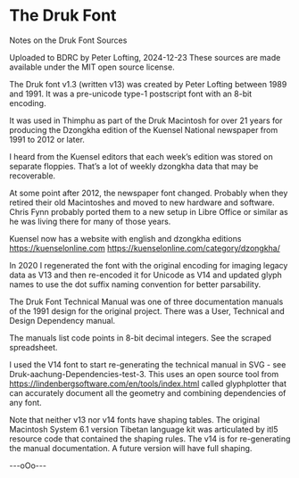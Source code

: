 # The Druk Font

Notes on the Druk Font Sources

Uploaded to BDRC by Peter Lofting, 2024-12-23
These sources are made available under the MIT open source license.

The Druk font v1.3 (written v13) was created by Peter Lofting between 1989 and 1991. It was a pre-unicode type-1 postscript font with an 8-bit encoding.

It was used in Thimphu as part of the Druk Macintosh for over 21 years for producing the Dzongkha edition of the Kuensel National newspaper from 1991 to 2012 or later. 
 
I heard from the Kuensel editors that each week’s edition was stored on separate floppies. That’s a lot of weekly dzongkha data that may be recoverable.  

At some point after 2012, the newspaper font changed. Probably when they retired their old Macintoshes and moved to new hardware and software. Chris Fynn probably ported them to a new setup in Libre Office or similar as he was living there for many of those years.

Kuensel now has a website with english and dzongkha editions
   https://kuenselonline.com
   https://kuenselonline.com/category/dzongkha/

In 2020 I regenerated the font with the original encoding for imaging legacy data as V13 and then re-encoded it for Unicode as V14 and updated glyph names to use the dot suffix naming convention for better parsability.

The Druk Font Technical Manual was one of three documentation manuals of the 1991 design for the original project. There was a User, Technical and Design Dependency manual.

The manuals list code points in 8-bit decimal integers. See the scraped spreadsheet. 

I used the V14 font to start re-generating the technical manual in SVG - see Druk-aachung-Dependencies-test-3. This uses an open source tool from https://lindenbergsoftware.com/en/tools/index.html called glyphplotter that can accurately document all the geometry and combining dependencies of any font. 

Note that neither v13 nor v14 fonts have shaping tables. The original Macintosh System 6.1 version Tibetan language kit was articulated by itl5 resource code that contained the shaping rules. The v14 is for re-generating the manual documentation.  A future version will have full shaping.

---oOo---

